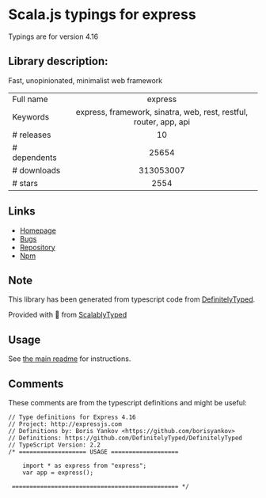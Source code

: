 
# Scala.js typings for express

Typings are for version 4.16

## Library description:
Fast, unopinionated, minimalist web framework

|                    |                 |
| ------------------ | :-------------: |
| Full name          | express |
| Keywords           | express, framework, sinatra, web, rest, restful, router, app, api |
| # releases         | 10 |
| # dependents       | 25654 |
| # downloads        | 313053007 |
| # stars            | 2554 |

## Links
- [Homepage](http://expressjs.com/)
- [Bugs](https://github.com/expressjs/express/issues)
- [Repository](https://github.com/expressjs/express)
- [Npm](https://www.npmjs.com/package/express)
    


## Note
This library has been generated from typescript code from [DefinitelyTyped](https://definitelytyped.org).

Provided with :purple_heart: from [ScalablyTyped](https://github.com/oyvindberg/ScalablyTyped)

## Usage
See [the main readme](../../readme.md) for instructions.

## Comments

These comments are from the typescript definitions and might be useful:
```
// Type definitions for Express 4.16
// Project: http://expressjs.com
// Definitions by: Boris Yankov <https://github.com/borisyankov>
// Definitions: https://github.com/DefinitelyTyped/DefinitelyTyped
// TypeScript Version: 2.2
/* =================== USAGE ===================

    import * as express from "express";
    var app = express();

 =============================================== */


```

